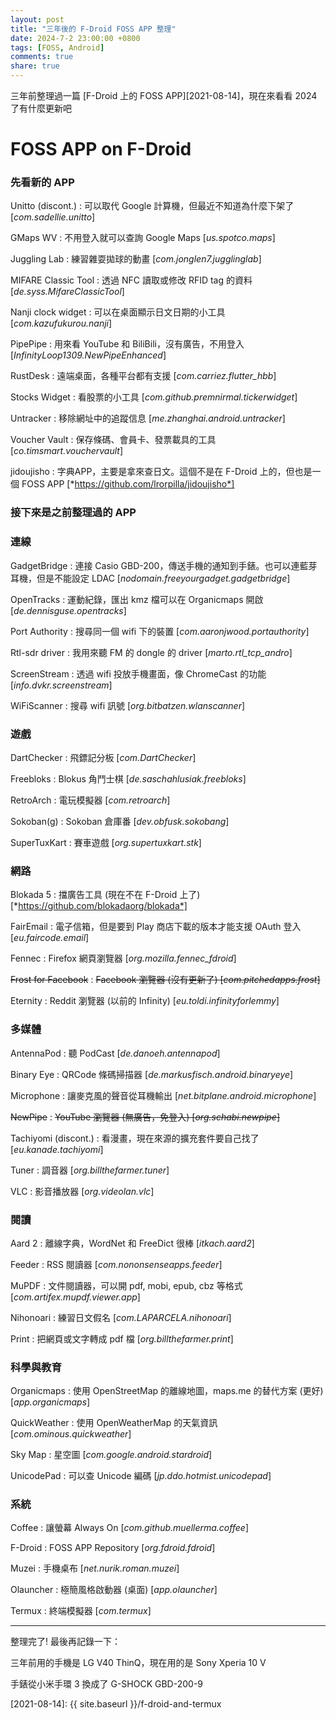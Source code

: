 ```yaml
---
layout: post
title: "三年後的 F-Droid FOSS APP 整理"
date: 2024-7-2 23:00:00 +0800
tags: [FOSS, Android]
comments: true
share: true
---
```


三年前整理過一篇 [F-Droid 上的 FOSS APP][2021-08-14]，現在來看看 2024 了有什麼更新吧

# FOSS APP on F-Droid

### 先看新的 APP
Unitto (discont.)
: 可以取代 Google 計算機，但最近不知道為什麼下架了 [*com.sadellie.unitto*]

GMaps WV
: 不用登入就可以查詢 Google Maps [*us.spotco.maps*]

Juggling Lab
: 練習雜耍拋球的動畫 [*com.jonglen7.jugglinglab*]

MIFARE Classic Tool
: 透過 NFC 讀取或修改 RFID tag 的資料 [*de.syss.MifareClassicTool*]

Nanji clock widget
: 可以在桌面顯示日文日期的小工具 [*com.kazufukurou.nanji*]

PipePipe
: 用來看 YouTube 和 BiliBili，沒有廣告，不用登入 [*InfinityLoop1309.NewPipeEnhanced*]

RustDesk
: 遠端桌面，各種平台都有支援 [*com.carriez.flutter_hbb*]

Stocks Widget
: 看股票的小工具 [*com.github.premnirmal.tickerwidget*]

Untracker
: 移除網址中的追蹤信息 [*me.zhanghai.android.untracker*]

Voucher Vault
: 保存條碼、會員卡、發票載具的工具 [*co.timsmart.vouchervault*]

jidoujisho
: 字典APP，主要是拿來查日文。這個不是在 F-Droid 上的，但也是一個 FOSS APP [*https://github.com/lrorpilla/jidoujisho*]

### 接下來是之前整理過的 APP

### 連線
GadgetBridge
: 連接 Casio GBD-200，傳送手機的通知到手錶。也可以連藍芽耳機，但是不能設定 LDAC [*nodomain.freeyourgadget.gadgetbridge*]

OpenTracks
: 運動紀錄，匯出 kmz 檔可以在 Organicmaps 開啟 [*de.dennisguse.opentracks*]

Port Authority
: 搜尋同一個 wifi 下的裝置 [*com.aaronjwood.portauthority*]

Rtl-sdr driver
: 我用來聽 FM 的 dongle 的 driver [*marto.rtl_tcp_andro*]

ScreenStream
: 透過 wifi 投放手機畫面，像 ChromeCast 的功能 [*info.dvkr.screenstream*]

WiFiScanner
: 搜尋 wifi 訊號 [*org.bitbatzen.wlanscanner*]

### 遊戲
DartChecker
: 飛鏢記分板 [*com.DartChecker*]

Freebloks
: Blokus 角鬥士棋 [*de.saschahlusiak.freebloks*]

RetroArch
: 電玩模擬器 [*com.retroarch*]

Sokoban(g)
: Sokoban 倉庫番 [*dev.obfusk.sokobang*]

SuperTuxKart
: 賽車遊戲 [*org.supertuxkart.stk*]

### 網路
Blokada 5
: 擋廣告工具 (現在不在 F-Droid 上了) [*https://github.com/blokadaorg/blokada*]

FairEmail
: 電子信箱，但是要到 Play 商店下載的版本才能支援 OAuth 登入 [*eu.faircode.email*]

Fennec
: Firefox 網頁瀏覽器 [*org.mozilla.fennec_fdroid*]

~~Frost for Facebook~~
: ~~Facebook 瀏覽器 (沒有更新了) [*com.pitchedapps.frost*]~~

Eternity
: Reddit 瀏覽器 (以前的 Infinity) [*eu.toldi.infinityforlemmy*]

### 多媒體
AntennaPod
: 聽 PodCast [*de.danoeh.antennapod*]

Binary Eye
: QRCode 條碼掃描器 [*de.markusfisch.android.binaryeye*]

Microphone
: 讓麥克風的聲音從耳機輸出 [*net.bitplane.android.microphone*]

~~NewPipe~~
: ~~YouTube 瀏覽器 (無廣告，免登入) [*org.schabi.newpipe*]~~

Tachiyomi (discont.)
: 看漫畫，現在來源的擴充套件要自己找了 [*eu.kanade.tachiyomi*]

Tuner
: 調音器 [*org.billthefarmer.tuner*]

VLC
: 影音播放器 [*org.videolan.vlc*]

### 閱讀
Aard 2
: 離線字典，WordNet 和 FreeDict 很棒 [*itkach.aard2*]

Feeder
: RSS 閱讀器 [*com.nononsenseapps.feeder*]

MuPDF
: 文件閱讀器，可以開 pdf, mobi, epub, cbz 等格式 [*com.artifex.mupdf.viewer.app*]

Nihonoari
: 練習日文假名 [*com.LAPARCELA.nihonoari*]

Print
: 把網頁或文字轉成 pdf 檔 [*org.billthefarmer.print*]

### 科學與教育
Organicmaps
: 使用 OpenStreetMap 的離線地圖，maps.me 的替代方案 (更好) [*app.organicmaps*]

QuickWeather
: 使用 OpenWeatherMap 的天氣資訊 [*com.ominous.quickweather*]

Sky Map
: 星空圖 [*com.google.android.stardroid*]

UnicodePad
: 可以查 Unicode 編碼 [*jp.ddo.hotmist.unicodepad*]

### 系統
Coffee
: 讓螢幕 Always On [*com.github.muellerma.coffee*]

F-Droid
: FOSS APP Repository [*org.fdroid.fdroid*]

Muzei
: 手機桌布 [*net.nurik.roman.muzei*]

Olauncher
: 極簡風格啟動器 (桌面) [*app.olauncher*]

Termux
: 終端模擬器 [*com.termux*]

---

整理完了! 最後再記錄一下：

三年前用的手機是 LG V40 ThinQ，現在用的是 Sony Xperia 10 V

手錶從小米手環 3 換成了 G-SHOCK GBD-200-9



[2021-08-14]: {{ site.baseurl }}/f-droid-and-termux
